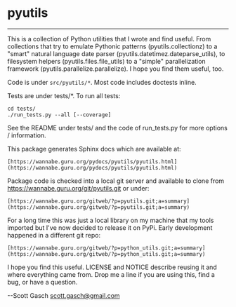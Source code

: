 # pyutils

---

This is a collection of Python utilities that I wrote and find useful.
From collections that try to emulate Pythonic patterns
(pyutils.collectionz) to a "smart" natural language date parser
(pyutils.datetimez.dateparse_utils), to filesystem helpers
(pyutils.files.file_utils) to a "simple" parallelization framework
(pyutils.parallelize.parallelize).  I hope you find them useful, too.

Code is under `src/pyutils/*`.  Most code includes doctests inline.

Tests are under tests/*.  To run all tests:

    cd tests/
    ./run_tests.py --all [--coverage]

See the README under tests/ and the code of run_tests.py for more
options / information.

This package generates Sphinx docs which are available at:

    [https://wannabe.guru.org/pydocs/pyutils/pyutils.html](https://wannabe.guru.org/pydocs/pyutils/pyutils.html)

Package code is checked into a local git server and available to clone
from https://wannabe.guru.org/git/pyutils.git or under:

    [https://wannabe.guru.org/gitweb/?p=pyutils.git;a=summary](https://wannabe.guru.org/gitweb/?p=pyutils.git;a=summary)

For a long time this was just a local library on my machine that my
tools imported but I've now decided to release it on PyPi.  Early
development happened in a different git repo:

    [https://wannabe.guru.org/gitweb/?p=python_utils.git;a=summary](https://wannabe.guru.org/gitweb/?p=python_utils.git;a=summary)

I hope you find this useful.  LICENSE and NOTICE describe reusing it
and where everything came from.  Drop me a line if you are using this,
find a bug, or have a question.

  --Scott Gasch [scott.gasch@gmail.com](mailto://scott.gasch@gmail.com)

